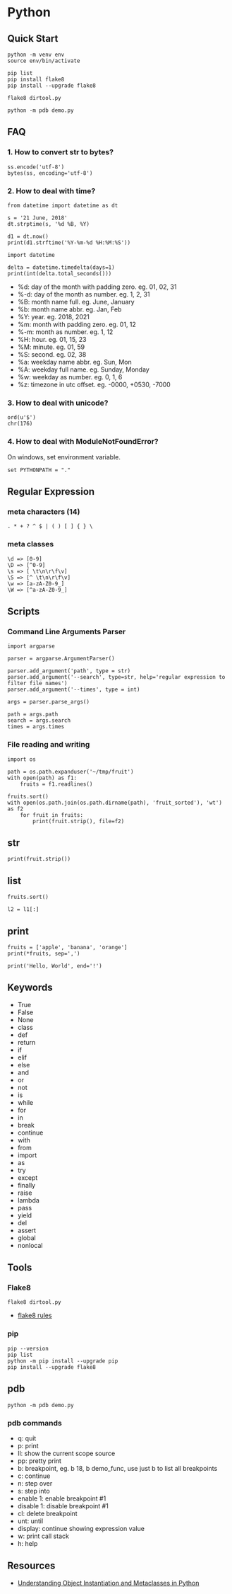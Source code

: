 # Python

## Quick Start

```
python -m venv env
source env/bin/activate

pip list
pip install flake8
pip install --upgrade flake8

flake8 dirtool.py

python -m pdb demo.py
```

## FAQ

### 1. How to convert str to bytes?

```
ss.encode('utf-8')
bytes(ss, encoding='utf-8')
```

### 2. How to deal with time?

```
from datetime import datetime as dt

s = '21 June, 2018'
dt.strptime(s, '%d %B, %Y)

d1 = dt.now()
print(d1.strftime('%Y-%m-%d %H:%M:%S'))

import datetime

delta = datetime.timedelta(days=1)
print(int(delta.total_seconds()))
```

* %d: day of the month with padding zero. eg. 01, 02, 31
* %-d: day of the month as number. eg. 1, 2, 31
* %B: month name full. eg. June, January
* %b: month name abbr. eg. Jan, Feb
* %Y: year. eg. 2018, 2021
* %m: month with padding zero. eg. 01, 12
* %-m: month as number. eg. 1, 12
* %H: hour. eg. 01, 15, 23
* %M: minute. eg. 01, 59
* %S: second. eg. 02, 38
* %a: weekday name abbr. eg. Sun, Mon
* %A: weekday full name. eg. Sunday, Monday
* %w: weekday as number. eg. 0, 1, 6
* %z: timezone in utc offset. eg. -0000, +0530, -7000

### 3. How to deal with unicode?

```
ord(u'$')
chr(176)
```

### 4. How to deal with ModuleNotFoundError?

On windows, set environment variable.

```
set PYTHONPATH = "."
```

## Regular Expression

### meta characters (14)

```
. * + ? ^ $ | ( ) [ ] { } \
```

### meta classes

```
\d => [0-9]
\D => [^0-9]
\s => [ \t\n\r\f\v]
\S => [^ \t\n\r\f\v]
\w => [a-zA-Z0-9_]
\W => [^a-zA-Z0-9_]
```

## Scripts

### Command Line Arguments Parser

```
import argparse

parser = argparse.ArgumentParser()

parser.add_argument('path', type = str)
parser.add_argument('--search', type=str, help='regular expression to filter file names')
parser.add_argument('--times', type = int)

args = parser.parse_args()

path = args.path
search = args.search
times = args.times
```

### File reading and writing

```
import os

path = os.path.expanduser('~/tmp/fruit')
with open(path) as f1:
    fruits = f1.readlines()

fruits.sort()
with open(os.path.join(os.path.dirname(path), 'fruit_sorted'), 'wt') as f2
    for fruit in fruits:
        print(fruit.strip(), file=f2)
```

## str

```
print(fruit.strip())
```

## list

```
fruits.sort()

l2 = l1[:]
```

## print

```
fruits = ['apple', 'banana', 'orange']
print(*fruits, sep=',')

print('Hello, World', end='!')
```

## Keywords

- True
- False
- None
- class
- def
- return
- if
- elif
- else
- and
- or
- not
- is
- while
- for
- in
- break
- continue
- with
- from
- import
- as
- try
- except
- finally
- raise
- lambda
- pass
- yield
- del
- assert
- global
- nonlocal

## Tools

### Flake8

```
flake8 dirtool.py
```
- [flake8 rules]("https://www.flake8rules.com/")

### pip

```
pip --version
pip list
python -m pip install --upgrade pip
pip install --upgrade flake8
```

## pdb

```
python -m pdb demo.py
```

### pdb commands

* q: quit
* p: print
* ll: show the current scope source
* pp: pretty print
* b: breakpoint, eg. b 18, b demo_func, use just b to list all breakpoints
* c: continue
* n: step over
* s: step into
* enable 1: enable breakpoint #1
* disable 1: disable breakpoint #1
* cl: delete breakpoint
* unt: until
* display: continue showing expression value
* w: print call stack
* h: help

## Resources

- [Understanding Object Instantiation and Metaclasses in Python](https://www.honeybadger.io/blog/python-instantiation-metaclass/)
